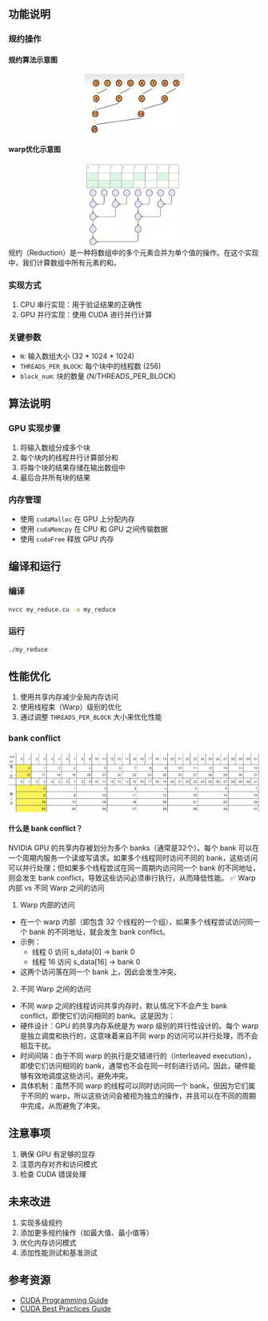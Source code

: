 ## 功能说明

### 规约操作
#### 规约算法示意图
<div class="image-center">
    <img src="../figure/reduce.png" alt="规约算法示意图" class="reduce-image">
</div>

<style>
.reduce-image {
    width: 200px; /* 设置图片宽度 */
    height: auto; /* 高度自动调整，保持比例 */
}
.image-center {
    text-align: center; /* 使内容居中 */
}
.warp_image {
    width: 200px; /* 设置图片宽度 */
    height: auto; /* 高度自动调整，保持比例 */
}
</style>
#### warp优化示意图
<div class="image-center">
    <img src="../figure/warp_divergence.png" alt="warp优化示意图" width="500" height="300" class="warp_image">
</div>
规约（Reduction）是一种将数组中的多个元素合并为单个值的操作。在这个实现中，我们计算数组中所有元素的和。

### 实现方式
1. CPU 串行实现：用于验证结果的正确性
2. GPU 并行实现：使用 CUDA 进行并行计算

### 关键参数
- `N`: 输入数组大小 (32 * 1024 * 1024)
- `THREADS_PER_BLOCK`: 每个块中的线程数 (256)
- `block_num`: 块的数量 (N/THREADS_PER_BLOCK)

## 算法说明

### GPU 实现步骤
1. 将输入数组分成多个块
2. 每个块内的线程并行计算部分和
3. 将每个块的结果存储在输出数组中
4. 最后合并所有块的结果

### 内存管理
- 使用 `cudaMalloc` 在 GPU 上分配内存
- 使用 `cudaMemcpy` 在 CPU 和 GPU 之间传输数据
- 使用 `cudaFree` 释放 GPU 内存

## 编译和运行

### 编译
```bash
nvcc my_reduce.cu -o my_reduce
```

### 运行
```bash
./my_reduce
```

## 性能优化

1. 使用共享内存减少全局内存访问
2. 使用线程束（Warp）级别的优化
3. 通过调整 `THREADS_PER_BLOCK` 大小来优化性能

### bank conflict

![bank conflict](../figure/conflict.png)
#### 什么是 bank conflict？
NVIDIA GPU 的共享内存被划分为多个 banks（通常是32个）。每个 bank 可以在一个周期内服务一个读或写请求。如果多个线程同时访问不同的 bank，这些访问可以并行处理；但如果多个线程尝试在同一周期内访问同一个 bank 的不同地址，则会发生 bank conflict，导致这些访问必须串行执行，从而降低性能。
✅ Warp 内部 vs 不同 Warp 之间的访问
1. Warp 内部的访问
- 在一个 warp 内部（即包含 32 个线程的一个组），如果多个线程尝试访问同一个 bank 的不同地址，就会发生 bank conflict。
- 示例：
  - 线程 0 访问 s_data[0] → bank 0
  - 线程 16 访问 s_data[16] → bank 0
- 这两个访问落在同一个 bank 上，因此会发生冲突。
2. 不同 Warp 之间的访问
- 不同 warp 之间的线程访问共享内存时，默认情况下不会产生 bank conflict，即使它们访问相同的 bank。这是因为：
- 硬件设计：GPU 的共享内存系统是为 warp 级别的并行性设计的。每个 warp 是独立调度和执行的，这意味着来自不同 warp 的访问可以并行处理，而不会相互干扰。 
- 时间间隔：由于不同 warp 的执行是交错进行的（interleaved execution），即使它们访问相同的 bank，通常也不会在同一时刻进行访问。因此，硬件能够有效地调度这些访问，避免冲突。
- 具体机制：虽然不同 warp 的线程可以同时访问同一个 bank，但因为它们属于不同的 warp，所以这些访问会被视为独立的操作，并且可以在不同的周期中完成，从而避免了冲突。

## 注意事项

1. 确保 GPU 有足够的显存
2. 注意内存对齐和访问模式
3. 检查 CUDA 错误处理

## 未来改进


1. 实现多级规约
2. 添加更多规约操作（如最大值、最小值等）
3. 优化内存访问模式
4. 添加性能测试和基准测试

## 参考资源

- [CUDA Programming Guide](https://docs.nvidia.com/cuda/cuda-c-programming-guide/)
- [CUDA Best Practices Guide](https://docs.nvidia.com/cuda/cuda-c-best-practices-guide/)
